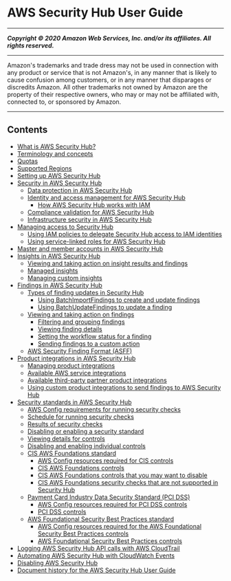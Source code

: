 # AWS Security Hub User Guide

-----
*****Copyright &copy; 2020 Amazon Web Services, Inc. and/or its affiliates. All rights reserved.*****

-----
Amazon's trademarks and trade dress may not be used in 
     connection with any product or service that is not Amazon's, 
     in any manner that is likely to cause confusion among customers, 
     or in any manner that disparages or discredits Amazon. All other 
     trademarks not owned by Amazon are the property of their respective
     owners, who may or may not be affiliated with, connected to, or 
     sponsored by Amazon.

-----
## Contents
+ [What is AWS Security Hub?](what-is-securityhub.md)
+ [Terminology and concepts](securityhub-concepts.md)
+ [Quotas](securityhub_limits.md)
+ [Supported Regions](securityhub-regions.md)
+ [Setting up AWS Security Hub](securityhub-settingup.md)
+ [Security in AWS Security Hub](security.md)
   + [Data protection in AWS Security Hub](data-protection.md)
   + [Identity and access management for AWS Security Hub](security-iam.md)
      + [How AWS Security Hub works with IAM](security_iam_service-with-iam.md)
   + [Compliance validation for AWS Security Hub](SERVICENAME-compliance.md)
   + [Infrastructure security in AWS Security Hub](infrastructure-security.md)
+ [Managing access to Security Hub](securityhub-access.md)
   + [Using IAM policies to delegate Security Hub access to IAM identities](securityhub-user-access.md)
   + [Using service-linked roles for AWS Security Hub](using-service-linked-roles.md)
+ [Master and member accounts in AWS Security Hub](securityhub-accounts.md)
+ [Insights in AWS Security Hub](securityhub-insights.md)
   + [Viewing and taking action on insight results and findings](securityhub-insights-view-take-action.md)
   + [Managed insights](securityhub-managed-insights.md)
   + [Managing custom insights](securityhub-custom-insights.md)
+ [Findings in AWS Security Hub](securityhub-findings.md)
   + [Types of finding updates in Security Hub](securityhub-findings-update-types.md)
      + [Using BatchImportFindings to create and update findings](finding-update-batchimportfindings.md)
      + [Using BatchUpdateFindings to update a finding](finding-update-batchupdatefindings.md)
   + [Viewing and taking action on findings](securityhub-managing-findings.md)
      + [Filtering and grouping findings](findings-filtering-grouping.md)
      + [Viewing finding details](finding-view-details.md)
      + [Setting the workflow status for a finding](finding-workflow-status.md)
      + [Sending findings to a custom action](finding-send-to-custom-action.md)
   + [AWS Security Finding Format (ASFF)](securityhub-findings-format.md)
+ [Product integrations in AWS Security Hub](securityhub-findings-providers.md)
   + [Managing product integrations](securityhub-integrations-managing.md)
   + [Available AWS service integrations](securityhub-internal-providers.md)
   + [Available third-party partner product integrations](securityhub-partner-providers.md)
   + [Using custom product integrations to send findings to AWS Security Hub](securityhub-custom-providers.md)
+ [Security standards in AWS Security Hub](securityhub-standards.md)
   + [AWS Config requirements for running security checks](securityhub-standards-awsconfigrules.md)
   + [Schedule for running security checks](securityhub-standards-schedule.md)
   + [Results of security checks](securityhub-standards-results.md)
   + [Disabling or enabling a security standard](securityhub-standards-enable-disable.md)
   + [Viewing details for controls](securityhub-standards-view-controls.md)
   + [Disabling and enabling individual controls](securityhub-standards-enable-disable-controls.md)
   + [CIS AWS Foundations standard](securityhub-standards-cis.md)
      + [AWS Config resources required for CIS controls](securityhub-standards-cis-config-resources.md)
      + [CIS AWS Foundations controls](securityhub-cis-controls.md)
      + [CIS AWS Foundations controls that you may want to disable](securityhub-standards-cis-to-disable.md)
      + [CIS AWS Foundations security checks that are not supported in Security Hub](securityhub-standards-cis-checks-not-supported.md)
   + [Payment Card Industry Data Security Standard (PCI DSS)](securityhub-standards-pcidss.md)
      + [AWS Config resources required for PCI DSS controls](securityhub-standards-pci-config-resources.md)
      + [PCI DSS controls](securityhub-pci-controls.md)
   + [AWS Foundational Security Best Practices standard](securityhub-standards-fsbp.md)
      + [AWS Config resources required for the AWS Foundational Security Best Practices controls](standards-fsbp-config-resources.md)
      + [AWS Foundational Security Best Practices controls](securityhub-standards-fsbp-controls.md)
+ [Logging AWS Security Hub API calls with AWS CloudTrail](securityhub-ct.md)
+ [Automating AWS Security Hub with CloudWatch Events](securityhub-cloudwatch-events.md)
+ [Disabling AWS Security Hub](securityhub-disable.md)
+ [Document history for the AWS Security Hub User Guide](doc-history.md)